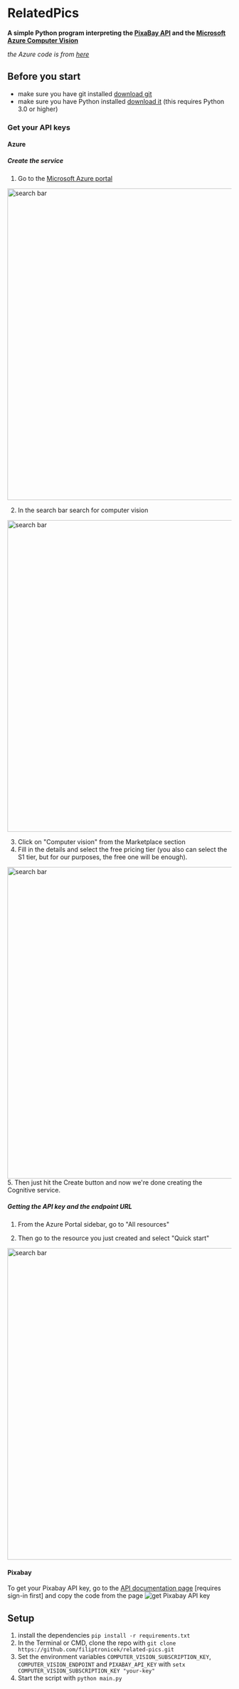 # RelatedPics
**A simple Python program interpreting the [PixaBay API](https://pixabay.com/api/docs/) and the [Microsoft Azure Computer Vision](https://azure.microsoft.com/en-us/services/cognitive-services/computer-vision/)**


*the Azure code is from [here](https://docs.microsoft.com/en-us/azure/cognitive-services/computer-vision/quickstarts-sdk/python-sdk)*

## Before you start
* make sure you have git installed [download git](https://git-scm.com/)
* make sure you have Python installed [download it](https://www.python.org/downloads/) (this requires Python 3.0 or higher)
### Get your API keys
#### Azure

##### Create the service
1. Go to the [Microsoft Azure portal](https://portal.azure.com/#home)

<img src="https://files.catbox.moe/x3s2pk.jpeg" alt="search bar" width="700"/>


2. In the search bar search for computer vision
<img src="https://files.catbox.moe/wmonds.jpeg" alt="search bar" width="700"/>

3. Click on "Computer vision" from the Marketplace section
4. Fill in the details and select the free pricing tier (you also can select the S1 tier, but for our purposes, the free one will be enough).
<img src="https://files.catbox.moe/g68die.jpeg" alt="search bar" width="700"/>
5. Then just hit the Create button and now we're done creating the Cognitive service.

##### Getting the API key and the endpoint URL
1. From the Azure Portal sidebar, go to "All resources"

2. Then go to the resource you just created and select "Quick start"
<img src="https://files.catbox.moe/04gbl1.jpeg" alt="search bar" width="700"/>

#### Pixabay
To get your Pixabay API key, go to the [API documentation page](https://pixabay.com/api/docs/) [requires sign-in first] and copy the code from the page
![get Pixabay API key](https://files.catbox.moe/5vwn1n.png)
## Setup
1. install the dependencies ```pip install -r requirements.txt```
2. In the Terminal or CMD, clone the repo with ```git clone https://github.com/filiptronicek/related-pics.git```
3. Set the environment variables `COMPUTER_VISION_SUBSCRIPTION_KEY`, `COMPUTER_VISION_ENDPOINT` and `PIXABAY_API_KEY` with ```setx COMPUTER_VISION_SUBSCRIPTION_KEY "your-key"```
4. Start the script with `python main.py`
